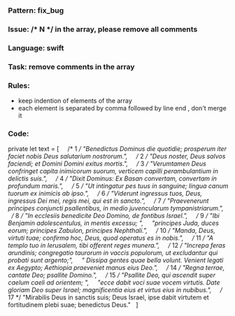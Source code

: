 ### Pattern: fix_bug
### Issue:  /* N */ in the array, please remove all comments
### Language: swift
### Task: remove comments in the array
### Rules:
- keep indention of elements of the array
- each element is separated by comma followed by line end , don't merge it 

### Code:
private let text = [
    /* 1 */ "Benedictus Dominus die quotidie; prosperum iter faciet nobis Deus salutarium nostrorum.",
    /* 2 */ "Deus noster, Deus salvos faciendi; et Domini Domini exitus mortis.",
    /* 3 */ "Verumtamen Deus confringet capita inimicorum suorum, verticem capilli perambulantium in delictis suis.",
    /* 4 */ "Dixit Dominus: Ex Basan convertam, convertam in profundum maris.",
    /* 5 */ "Ut intingatur pes tuus in sanguine; lingua canum tuorum ex inimicis ab ipso.",
    /* 6 */ "Viderunt ingressus tuos, Deus, ingressus Dei mei, regis mei, qui est in sancto.",
    /* 7 */ "Praevenerunt principes conjuncti psallentibus, in medio juvencularum tympanistriarum.",
    /* 8 */ "In ecclesiis benedicite Deo Domino, de fontibus Israel.",
    /* 9 */ "Ibi Benjamin adolescentulus, in mentis excessu; ",
    "principes Juda, duces eorum; principes Zabulon, principes Nephthali.",
    /* 10 */ "Manda, Deus, virtuti tuae; confirma hoc, Deus, quod operatus es in nobis.",
    /* 11 */ "A templo tuo in Ierusalem, tibi offerent reges munera.",
    /* 12 */ "Increpa feras arundinis; congregatio taurorum in vaccis populorum, ut excludantur qui probati sunt argento;",
    " Dissipa gentes quae bella volunt. Venient legati ex Aegypto; Aethiopia praeveniet manus eius Deo.",
    /* 14 */ "Regna terrae, cantate Deo; psallite Domino.",
    /* 15 */ "Psallite Deo, qui ascendit super caelum caeli ad orientem; ",
    "ecce dabit voci suae vocem virtutis. Date gloriam Deo super Israel; magnificentia eius et virtus eius in nubibus.",
    /* 17 */ "Mirabilis Deus in sanctis suis; Deus Israel, ipse dabit virtutem et fortitudinem plebi suae; benedictus Deus."
  ]
